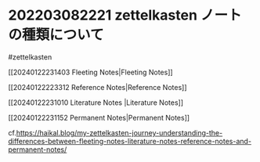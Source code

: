 # 202203082221 zettelkasten ノートの種類について

#zettelkasten

[[20240122231403 Fleeting Notes|Fleeting Notes]]

[[20240122223312 Reference Notes|Reference Notes]]

[[20240122231010 Literature Notes |Literature Notes]]

[[20240122231152 Permanent Notes|Permanent Notes]]


cf.<https://haikal.blog/my-zettelkasten-journey-understanding-the-differences-between-fleeting-notes-literature-notes-reference-notes-and-permanent-notes/>
